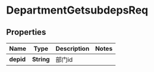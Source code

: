 # DepartmentGetsubdepsReq

## Properties
Name | Type | Description | Notes
------------ | ------------- | ------------- | -------------
**depid** | **String** | 部门id | 
